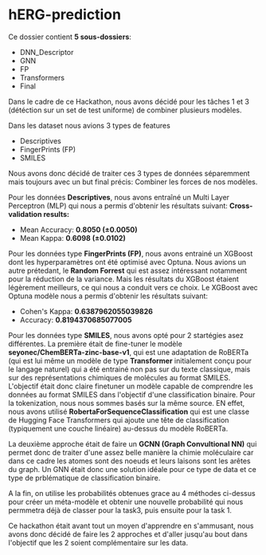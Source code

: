 # hERG-prediction
Ce dossier contient **5 sous-dossiers**:

- DNN_Descriptor
- GNN
- FP
- Transformers
- Final

Dans le cadre de ce Hackathon, nous avons décidé pour les tâches 1 et 3 (détéction sur un set de test uniforme) de combiner plusieurs modèles.

Dans les dataset nous avions 3 types de features
- Descriptives
- FingerPrints (FP)
- SMILES

Nous avons donc décidé de traiter ces 3 types de données séparemment mais toujours avec un but final précis: Combiner les forces de nos modèles.


Pour les données **Descriptives**, nous avons entraîné un Multi Layer Perceptron (MLP) qui nous a permis d'obtenir les résultats suivant:
**Cross-validation results:**
- Mean Accuracy: **0.8050 (±0.0050)**
- Mean Kappa: **0.6098 (±0.0102)**

Pour les données type **FingerPrints (FP)**, nous avons entrainé un XGBoost dont les hyperparamètres ont été optimisé avec Optuna. Nous avions un autre prétedant, le **Random Forrest** qui est assez intéressant notamment pour la réduction de la variance. Mais les résultats du XGBoost étaient légèrement meilleurs, ce qui nous a conduit vers ce choix.
Le XGBoost avec Optuna modèle nous a permis d'obtenir les résultats suivant:

- Cohen's Kappa: **0.6387962055039826**
- Accuracy: **0.8194370685077005**

Pour les données type **SMILES**, nous avons opté pour 2 startégies asez différentes. La première était de fine-tuner le modèle **seyonec/ChemBERTa-zinc-base-v1**, qui est une adaptation de RoBERTa (qui est lui même un modèle de type **Transformer** initialement conçu pour le langage naturel) qui a été entrainé non pas sur du texte classique, mais sur des représentations chimiques de molécules au format SMILES. L'objectif était donc claire finetuner un modèle capable de comprendre les données au format SMILES dans l'objectif d'une classification binaire. Pour la tokenization, nous nous sommes basés sur la même source. EN effet, nous avons utilisé **RobertaForSequenceClassification** qui est une classe de Hugging Face Transformers qui ajoute une tête de classification (typiquement une couche linéaire) au-dessus du modèle RoBERTa.

La deuxième approche était de faire un **GCNN (Graph Convultional NN)** qui permet donc de traiter d'une assez belle manière la chimie moléculaire car dans ce cadre les atomes sont des noeuds et leurs laisons sont les arêtes du graph. Un GNN était donc une solution idéale pour ce type de data et ce type de prblématique de classification binaire.

A la fin, on utilise les probabilités obtenues grace au 4 méthodes ci-dessus pour créer un méta-modèle et obtenir une nouvelle probabilité qui nous permmetra déjà de classer pour la task3, puis ensuite pour la task 1.

Ce hackathon était avant tout un moyen d'apprendre en s'ammusant, nous avons donc décidé de faire les 2 approches et d'aller jusqu'au bout dans l'objectif que les 2 soient complémentaire sur les data.





